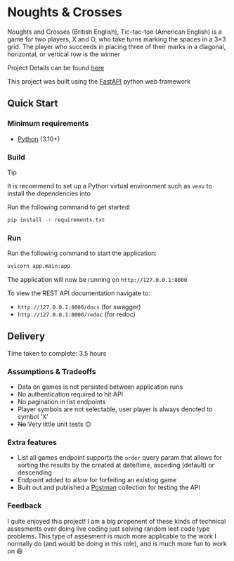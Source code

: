 # Noughts & Crosses

Noughts and Crosses (British English), Tic-tac-toe (American English) is a game for two players, X and O, who take turns marking the spaces in a 3×3 grid. The player who succeeds in placing three of their marks in a diagonal, horizontal, or vertical row is the winner

Project Details can be found [here](https://github.com/ethyca/python-takehome-2)

This project was built using the [FastAPI](https://fastapi.tiangolo.com/) python web framework

## Quick Start

### Minimum requirements

* [Python](https://www.python.org/downloads/) (3.10+)

### Build

> [!TIP]
> It is recommend to set up a Python virtual environment such as `venv` to install the dependencies into

Run the following command to get started:

```sh
pip install -r requirements.txt
```

### Run

Run the following command to start the application:

```sh
uvicorn app.main:app
```

The application will now be running on `http://127.0.0.1:8000`

To view the REST API documentation navigate to: 
 - `http://127.0.0.1:8000/docs` (for swagger)
 - `http://127.0.0.1:8000/redoc` (for redoc)

## Delivery

Time taken to complete: 3.5 hours

### Assumptions & Tradeoffs

 - Data on games is not persisted between application runs
 - No authentication required to hit API
 - No pagination in list endpoints
 - Player symbols are not selectable, user player is always denoted to symbol 'X'
 - ~~No~~ Very little unit tests 🙃

### Extra features

 - List all games endpoint supports the `order` query param that allows for sorting the results by the created at date/time, asceding (default) or descending
 - Endpoint added to allow for forfeiting an existing game
 - Built out and published a [Postman](https://www.postman.com/) collection for testing the API

### Feedback

I quite enjoyed this project! I am a big propenent of these kinds of technical assesments over doing live coding just solving random leet code type problems. This type of assesment is much more applicable to the work I normally do (and would be doing in this role), and is much more fun to work on 😄
